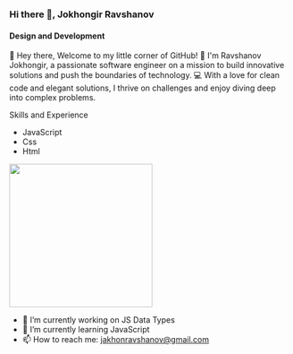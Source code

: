 ### Hi there 👋, Jokhongir Ravshanov
#### Design and Development


👋 Hey there,  Welcome to my little corner of GitHub!
🚀 I'm Ravshanov Jokhongir, a passionate software engineer on a mission to build innovative solutions and push the boundaries of technology.
💻 With a love for clean code and elegant solutions, I thrive on challenges and enjoy diving deep into complex problems.

Skills and Experience
* JavaScript
* Css
* Html

<img src="https://user-images.githubusercontent.com/74038190/212748842-9fcbad5b-6173-4175-8a61-521f3dbb7514.gif" width="256" />

- 🔭 I’m currently working on JS Data Types 
- 🌱 I’m currently learning JavaScript 
- 📫 How to reach me: jakhonravshanov@gmail.com 


